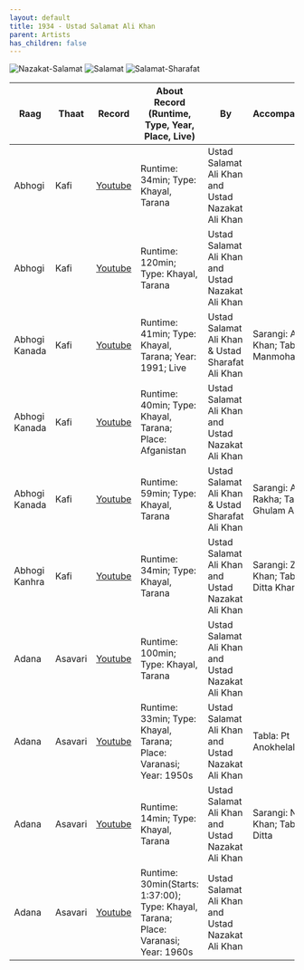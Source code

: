 ```yaml
---
layout: default
title: 1934 - Ustad Salamat Ali Khan
parent: Artists
has_children: false
---
```


![Nazakat-Salamat](../../../../../assets/images/artists/1934-ustad-salamat-ali-khan/ustad-nazakat-salamat-ali-khan.jpg)
![Salamat](../../../../../assets/images/artists/1934-ustad-salamat-ali-khan/ustad-salamat-ali-khan.jpg)
![Salamat-Sharafat](../../../../../assets/images/artists/1934-ustad-salamat-ali-khan/ustad-salamat-sharafat-ali-khan.jpg)


| Raag          | Thaat   | Record                                       | About Record (Runtime, Type, Year, Place, Live)                                     | By                                                | Accompaniments                                 |
| ------------- | ------- | -------------------------------------------- | ----------------------------------------------------------------------------------- | ------------------------------------------------- | ---------------------------------------------- |
| Abhogi        | Kafi    | [Youtube](https://www.youtube.com/watch?v=3_0VldEenVU) | Runtime: 34min; Type: Khayal, Tarana                                                | Ustad Salamat Ali Khan and Ustad Nazakat Ali Khan |
| Abhogi        | Kafi    | [Youtube](https://www.youtube.com/watch?v=oi2rvjtRBjA) | Runtime: 120min; Type: Khayal, Tarana                                               | Ustad Salamat Ali Khan and Ustad Nazakat Ali Khan |
| Abhogi Kanada | Kafi    | [Youtube](https://www.youtube.com/watch?v=2gFjxlbLM6o) | Runtime: 41min; Type: Khayal, Tarana; Year: 1991; Live                              | Ustad Salamat Ali Khan & Ustad Sharafat Ali Khan  | Sarangi: Asif Khan; Tabla: Manmohan Singh      |
| Abhogi Kanada | Kafi    | [Youtube](https://www.youtube.com/watch?v=pNrj5lAn56s) | Runtime: 40min; Type: Khayal, Tarana; Place: Afganistan                             | Ustad Salamat Ali Khan and Ustad Nazakat Ali Khan |
| Abhogi Kanada | Kafi    | [Youtube](https://www.youtube.com/watch?v=yeZ9UJnIEXk) | Runtime: 59min; Type: Khayal, Tarana                                                | Ustad Salamat Ali Khan & Ustad Sharafat Ali Khan  | Sarangi: Allah Rakha; Tabla: Ghulam Abbas      |
| Abhogi Kanhra | Kafi    | [Youtube](https://www.youtube.com/watch?v=JobD0znjLCs) | Runtime: 34min; Type: Khayal, Tarana                                                | Ustad Salamat Ali Khan and Ustad Nazakat Ali Khan | Sarangi: Zahoori Khan; Tabla: Allah Ditta Khan |
| Adana         | Asavari | [Youtube](https://www.youtube.com/watch?v=cAT2zFC1UXY) | Runtime: 100min; Type: Khayal, Tarana                                               | Ustad Salamat Ali Khan and Ustad Nazakat Ali Khan |
| Adana         | Asavari | [Youtube](https://www.youtube.com/watch?v=Hnw3BF08xSk) | Runtime: 33min; Type: Khayal, Tarana; Place: Varanasi; Year: 1950s                  | Ustad Salamat Ali Khan and Ustad Nazakat Ali Khan | Tabla: Pt Anokhelal                            |
| Adana         | Asavari | [Youtube](https://www.youtube.com/watch?v=kzpySlZY_gg) | Runtime: 14min; Type: Khayal, Tarana                                                | Ustad Salamat Ali Khan and Ustad Nazakat Ali Khan | Sarangi: Nathoo Khan; Tabla: Allah Ditta       |
| Adana         | Asavari | [Youtube](https://www.youtube.com/watch?v=mWIX5sbfPdM) | Runtime: 30min(Starts: 1:37:00); Type: Khayal, Tarana; Place: Varanasi; Year: 1960s | Ustad Salamat Ali Khan and Ustad Nazakat Ali Khan |

